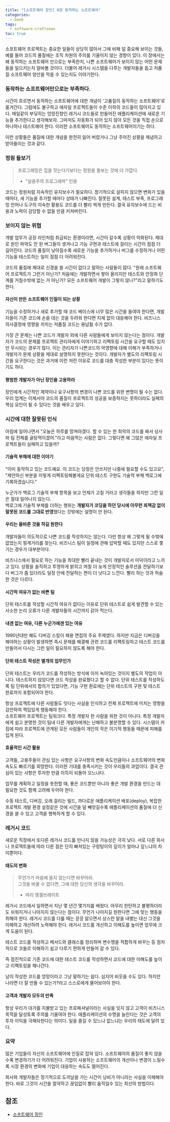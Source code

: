 ```yaml
---
title: "[소프트웨어 장인] 6장 동작하는 소프트웨어"
categories:
  - book
tags:
  - software-craftsman
toc: true
---
```

소프트웨어 프로젝트는 중요한 일들이 상당히 많아서 그에 비해 덜 중요해 보이는 것들, 예를 들어 코드의 품질에는 조직 차원의
주의를 기울이지 않는 경향이 있다. 이 장에서는 왜 동작하는 소프트웨어 만으로는 부족한지, 나쁜 소프트웨어가 보이지 않는 어떤
문제들을 일으키는지 알바볼 것이다. 더불어 레거시 시스템을 다루는 개발자들을 돕고 저품질 소프트웨어 양산을 막을 수 있는지도
이야기한다.

### 동작하는 소프트웨어만으로는 부족하다.

시간이 흐르면서 동작하는 소프트웨어에 대한 개념이 '고품질의 동작하는 소프트웨어'로 옮겨간다. 그럼에도 불구하고 애자일 프로젝트들이
수준 이하의 코드들이 많아지고 있다. 매일같이 부딪히는 엉망진창인 레거시 코드들로 만들어진 애플리케이션에 새로운 기능을 추가한다고 생각해보자.
그마저도 자동화가 되어 있지 않아 모든 것을 직접 손으로 하나하나 테스트해야 한다. 이러한 소프트웨어도 동작하는 소프트웨어이기는 하다.

이런 상황들은 품질에 대한 개념을 완전히 잃어 버렸거나 그냥 주어진 상황을 체념하고 받아들이는 것과 같다.

### 정원 돌보기

> 프로그래밍은 집을 짓는다기보다는 정원을 돌보는 것에 더 가깝다.
> - "실용주의 프로그래머" 인용

코드는 정원처럼 지속적인 유지보수가 필요하다. 정기적으로 살피지 않으면 변화가 있을 때마다, 새 기능을 추가할 때마다 상태가 나빠진다.
잘못된 설계, 테스트 부족, 프로그래밍 언어나 도구의 미숙한 활용도 코드를 더 빨리 썩게 만든다. 결국 유지보수에 드는 비용과
노력이 감당할 수 없을 만큼 커져버린다.

### 보이지 않는 위협

개발 업무가 공장 라인처럼 취급되는 환경이라면, 시간이 갈수록 상황이 악화된다. 제대로 원인 파악도 안 된 버그들이 생겨나고 기능 구현과
테스트에 걸리는 시간이 점점 더 길어진다. 코드의 품질이 낮아질수록 새로운 기능을 추가하거나 버그를 수정하거나 어떤 기능을 테스트하는 일이
점점 더 어려워진다.

코드의 품질에 제대로 신경을 쓸 시간이 없다고 말하는 사람들이 많다. "원래 소프트웨어 프로젝트가 그런거 아닌가? 처음에는 개발하면서 쌓아 올리지만
테스트와 안정화 단계를 거칠수밖에 없는 거 아닌가? 모든 소프트웨어 개발이 그렇지 않나?"라고 말하기도 한다.

#### 자신이 만든 소프트웨어 인질이 되는 상황

기능을 수정하거나 새로 추가할 때 코드 베이스에 너무 많은 시간을 들여야 한다면, 개발자들이 기존 코드에 손을 대는 것을 두려워 한다면 지체 없이 대응해야 한다.
비즈니스 의사결정에 영향을 끼치는 저품질 코드는 용납될 수가 없다.

가장 큰 문제는 나쁜 코드가 개발자 외에 다른 사람들에게 보이지 않는다는 점이다. 개발자가 코드의 문제를 프로젝트 관리자에게 이야기하고 리펙토링 시간을 요구할 때도
있지만 무시되는 경우가 많다. 이는 관리자가 나쁜코드의 악영향에 대해 이해가 부족하거나 개발자가 문제 상황을 제대로 설명하지 못한다는 것이다.
개발자가 별도의 리펙토링 시간을 요구한다는 것은 과거에 이런 저런 이유로 코드를 대충 작성한 부분이 있다는 뜻이기도 하다.

#### 평범한 개발자가 아닌 장인을 고용하라

장인에게 시간적인 제약이나 요구사항의 변경이 나쁜 코드를 위한 변명이 될 수는 없다. 우리 업계는 이제서야 코드의 품질이 프로젝트의 성공을 보증하지는 못하더라도
실패의 핵심 요인이 될 수 있다는 것을 배우고 있다.

### 시간에 대한 잘못된 인식

아침에 일어나면서 "오늘은 하루를 망쳐야겠다. 할 수 있는 한 최악의 코드를 짜서 상사와 팀 전체를 골탕먹이겠어."라고 마음먹는 사람은 없다.
그렇다면 왜 그많은 애자일 프로젝트들이 실패하고 있을까?

#### 기술적 부채에 대한 이야기

"이미 동작하고 있는 코드예요. 이 코드는 당장은 안쓰지만 나중에 필요할 수도 있고요", "제안하신 부분을 이렇게 리펙토링해볼게요 단위 테스트 구현도 기술적 부채
백로그에 기록하겠습니다."

누군가가 백로그 기술적 부채 항목을 보고 언제가 고칠 거라고 생각들을 하지만 그런 일은 절대 일어나지 않는다.  
백로그에 기술적 부채를 더하는 행위는 **개발자가 코딩을 하던 당시에 아무런 죄책감 없이 잘못된 코드를 그대로 반영**했다는 것밖에는
설명이 안 된다.

#### 우리는 올바른 것을 하길 원한다

개발자들이 의도적으로 나쁜 코드를 작성하지는 않는다. 다만 항상 왜 그렇게 될 수밖에 없었는지 핑계거리를 찾는다. 비즈니스 팀이 일정에 관해
압박할 때도 있지만 스스로 쫓기는 경우가 대부분이다.

비즈니스에서 필요로 하는 기능을 최대한 빨리 끝내는 것이 개발자로서 미덕이라고 느끼고 있다. 상황을 솔직하고 투명하게 밝히고 며칠 더 늦게 안정적인
솔루션을 전달하기보다 버그가 좀 있더라도 일정 안에 전달하는 편이 더 낫다고 느낀다. 빨리 하는 것과 허술한 것은 다르다.

#### 시간적 여유가 없는 바쁜 팀

단위 테스트를 작성할 시간적 여유가 없다는 이유로 단위 테스트로 쉽게 발견할 수 있는 사소한 논리 오류가 다른 개발자들의 시간까지 갉아 먹는다.

#### 내겐 없는 여유, 다른 누군가에겐 있는 여유

1990년대만 해도 디버깅 스킬이 채용 면접의 주요 주제였다. 하지만 지금은 디버깅을 해야하는 상황이 발생하면 즉시 문제를 해결해 관련 코드를 리팩토링하고
테스트 코드를 만들어서 다시는 그런 일이 필요하지 않도록 해야 한다.

#### 단위 테스트 작성은 별개의 업무인가

단위 테스트는 우리가 코드를 작성하는 방식에 이미 녹아있는 것이지 별도의 작업이 아니다. 테스트하지 않았다면 코드 작성을 완료했다고 할 수 없다.
단위 테스트를 작성하도록 팀 단위에서의 합의가 있었다면, 기능 구현 환료에는 단위 테스트의 구현 및 테스트 완료까지 포함되어야 한다.

항상 프로젝트에 다른 사람들도 잇다는 사실을 인식하고 전체 프로젝트에 미치는 영향을 감안하여 책임있게 행동해야 한다.  
소프트웨어 프로젝트는 팀워크다. 특정 개발자 한 사람을 위한 것이 아니다. 특정 개발자에게 쉽고 분명한 것이 팀내 다른 개발자에게는
난해하고 불분명할 수 있다. 시스템이 커짐에 따라 프로젝트에 관계된 모든 사람들이 개인의 작은 이기적 행동들 때문에 피해를 입게 된다.

#### 효율적인 시간 활용

고객들, 고용주들이 관심 있는 사항은 요구사항의 변화 속도만큼이나 소프트웨어의 변화 속도도 빠르기를 희망한다. 이러한 기대를 충족시키는 것이
우리들의 과업이다. 결국 관심이 있는 사항은 투자한 만큼 이득이 되돌아 오느냐다.

업무를 계획하고 일정을 춧한할 때, 좋은 코드뿐만 아니라 좋은 개발 환경을 만드는 데 필요한 것도 함께 고려해 두어야 한다.

수동 테스트, 디버깅, 오래 걸리는 빌드, 까다로운 애플리케이션 배포(deploy), 복잡한 프로젝트 개발 환경 설정같은 것에 시간을 덜 빼앗길수록
애플리케이션의 품질에 더 신경을 쓸 수 있고 고객을 행복하게 할 수 있다.

### 레거시 코드

새로운 직장에서 또다른 레거시 코드를 만나지 않을 가능성은 극히 낮다. 서로 다른 회사나 프로젝트들에 따라 다른 점은 단지
빠져있는 구렁텅이의 깊이가 얼마냐 깊느냐의 차이뿐이다.

#### 태도의 변화

> 무언가가 마음에 들지 않는다면 바꾸어라.  
> 그것을 바꿀 수 없다면, 그에 대한 당신의 생각을 바꾸어라.
> - 마리 엥겔브레이트

레거시 코드에서 일하면서 지난 몇 년간 몇가지를 배웠다. 아무리 한탄하고 불평하더라도 쉬워지거나 나아지지 않는다는 점이다.
무언가 나아지길 원한다면 그에 맞는 행동을 취해야 한다. 레거시 코드를 다룰 때는 끙끙 앓으면서 상스런 말을 내뱉는 대신 그것을 이해하고
개선하려 노력해야 한다. 레거시 코드를 개선하고 이해도를 높이면 업무에 크게 도움이 된다.

테스트 코드를 작성하고 메서드와 클래스를 정리하며 변수명을 적합하게 바꾸는 등 점차적으로 코들르 이해하기 쉽고 다루기 편하게 만들어 갈 수 있다.

즉 점진적으로 기존 코드에 대한 테스트 코드를 작성하면서 코드에 대한 이해도를 높이고 리펙토링을 해나간다.

남이 작성한 코드를 엉망이라고 그냥 말하기는 쉽다. 심지어 비웃을 수도 있다. 하지만 나라면 더 잘 만들 수 있는가?라고 스스로에게 물어보아야 한다.

#### 고객과 개발자 모두의 만족

항상 우리가 대가를 지불받고 있는 프로페셔널이라는 사실을 잊지 않고 고객이 비즈니스 목적을 달성토록 주의를 기울여야 한다.
애플리케이션의 수명을 늘린다는 것은 고객의 투자 이익을 극해돠한다는 의미다. 일을 즐길 수 있느냐 없느냐는 우리의 태도에 달려 있다.

### 요약

많은 기업들이 자신의 소프트웨어에 인질로 잡혀 있다. 소프트웨어의 품질이 좋지 않을수록 변경하기가 더 어려워진다. 기업이 사용하는 소프트웨어의 개선이나
변경이 느릴수록 시장 환경의 변화에 기업이 대응하는 속도도 떨어진다.

회사와 개발자들은 정기적으로 도끼날을 가는 시간이 낭비가 아니라는 사실을 이해해야 한다. 바로 그것이 시간을 절약하고 끊임없이 빨리
움직일수 있는 최선의 방법이다.

## 참조

- [소프트웨어 장인](http://www.yes24.com/Product/Goods/20461940)